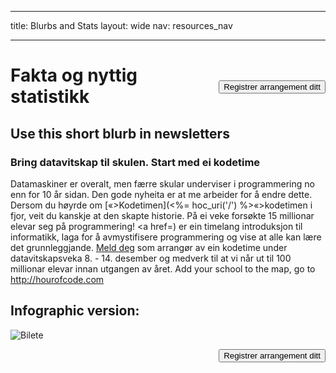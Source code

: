 * * *

title: Blurbs and Stats layout: wide nav: resources_nav

* * *

[<button style="float: right; margin-top: 50px">Registrer arrangement ditt</button>](/#join)

# Fakta og nyttig statistikk

## Use this short blurb in newsletters

### Bring datavitskap til skulen. Start med ei kodetime

Datamaskiner er overalt, men færre skular underviser i programmering no enn for 10 år sidan. Den gode nyheita er at me arbeider for å endre dette. Dersom du høyrde om [«>Kodetimen](<%= hoc_uri('/') %>«>kodetimen</a> i fjor, veit du kanskje at den skapte historie. På ei veke forsøkte 15 millionar elevar seg på programmering! <a href=) er ein timelang introduksjon til informatikk, laga for å avmystifisere programmering og vise at alle kan lære det grunnleggjande. [Meld deg](<%= hoc_uri('/') %>) som arrangør av ein kodetime under datavitskapsveka 8. - 14. desember og medverk til at vi når ut til 100 millionar elevar innan utgangen av året. Add your school to the map, go to <http://hourofcode.com>

## Infographic version:

![Bilete](http://code.org/images/fit-8000/Code.org_infographic.png)

<a style="display: block" href="/#join"><button style="float: right;">Registrer arrangement ditt</button></a>